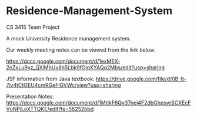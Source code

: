 # Residence-Management-System
CS 3415 Team Project

A mock University Residence management system.

Our weekly meeting notes can be viewed from the link below:

https://docs.google.com/document/d/1exMEX-2oZxLu9yz_QXlMhUv8h5Lbk9fGlqXYAQq2Mbs/edit?usp=sharing

JSF information from Java textbook:
https://drive.google.com/file/d/0B-It-7iv4tCtOEU4cmRGeFlGVWc/view?usp=sharing

Presentation Notes:
https://docs.google.com/document/d/1MtIkF6Qy37nej4F2dbGhpsvrSCXEcFVuNPjLoXTTQKE/edit?ts=56252bbd

